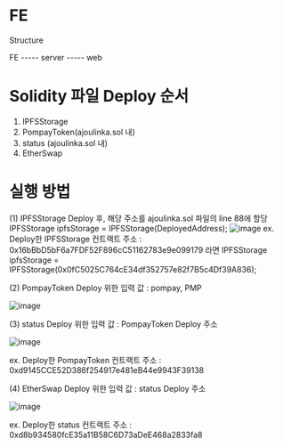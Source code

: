 # FE


Structure

FE
----- server
----- web


# Solidity 파일 Deploy 순서

1. IPFSStorage 
2. PompayToken(ajoulinka.sol 내)
3. status (ajoulinka.sol 내)
4. EtherSwap

# 실행 방법
(1) IPFSStorage Deploy 후, 해당 주소를 ajoulinka.sol 파일의 line 88에 할당
IPFSStorage ipfsStorage = IPFSStorage(DeployedAddress);
![image](https://github.com/slayerzeroa/FE/assets/77741158/93752f7e-d376-43fc-82be-02e41db94c96)
ex. Deploy한 IPFSStorage 컨트랙트 주소 : 0x16bBbD5bF6a7FDF52F896cC51162783e9e099179 라면 
    IPFSStorage ipfsStorage = IPFSStorage(0x0fC5025C764cE34df352757e82f7B5c4Df39A836);



(2) PompayToken Deploy 위한 입력 값 : pompay, PMP

![image](https://github.com/slayerzeroa/FE/assets/77741158/d90f2877-686d-4184-8c3f-208e8906f4c5)



(3) status Deploy 위한 입력 값 : PompayToken Deploy 주소

![image](https://github.com/slayerzeroa/FE/assets/77741158/c00ae68e-0ea9-477e-ade6-a61086f3f667)

ex. Deploy한 PompayToken 컨트랙트 주소 : 0xd9145CCE52D386f254917e481eB44e9943F39138



(4) EtherSwap Deploy 위한 입력 값 : status Deploy 주소

![image](https://github.com/slayerzeroa/FE/assets/77741158/9eb0c22a-f062-4516-b7c6-5252e7bf3a91)

ex. Deploy한 status 컨트랙트 주소 : 0xd8b934580fcE35a11B58C6D73aDeE468a2833fa8
